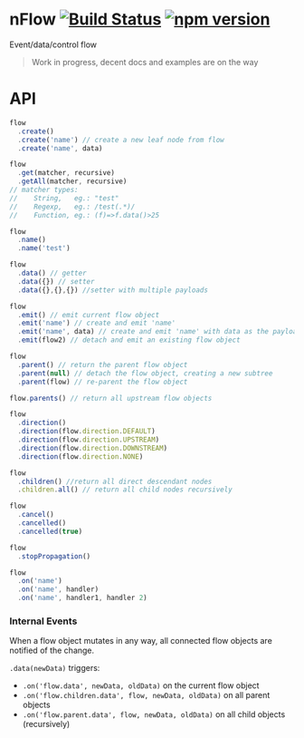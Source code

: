 
# nFlow [![Build Status](https://travis-ci.org/mere/nflow.svg?branch=master)](https://travis-ci.org/mere/nflow) [![npm version](https://badge.fury.io/js/nflow.svg)](https://badge.fury.io/js/nflow)
Event/data/control flow

> Work in progress, decent docs and examples are on the way

# API

```js
flow
  .create()
  .create('name') // create a new leaf node from flow
  .create('name', data)

flow
  .get(matcher, recursive)
  .getAll(matcher, recursive)
// matcher types:
//    String,   eg.: "test"
//    Regexp,   eg.: /test(.*)/
//    Function, eg.: (f)=>f.data()>25

flow
  .name()
  .name('test') 

flow
  .data() // getter
  .data({}) // setter
  .data({},{},{}) //setter with multiple payloads

flow
  .emit() // emit current flow object
  .emit('name') // create and emit 'name'
  .emit('name', data) // create and emit 'name' with data as the payload
  .emit(flow2) // detach and emit an existing flow object

flow
  .parent() // return the parent flow object
  .parent(null) // detach the flow object, creating a new subtree
  .parent(flow) // re-parent the flow object

flow.parents() // return all upstream flow objects

flow
  .direction()
  .direction(flow.direction.DEFAULT)
  .direction(flow.direction.UPSTREAM)
  .direction(flow.direction.DOWNSTREAM)
  .direction(flow.direction.NONE)

flow
  .children() //return all direct descendant nodes
  .children.all() // return all child nodes recursively

flow
  .cancel()
  .cancelled()
  .cancelled(true)

flow
  .stopPropagation()

flow
  .on('name')
  .on('name', handler)
  .on('name', handler1, handler 2)

```

### Internal Events

When a flow object mutates in any way, all connected flow objects are notified of the change.

`.data(newData)` triggers:
 -   `.on('flow.data', newData, oldData)` on the current flow object
 -   `.on('flow.children.data', flow, newData, oldData)` on all parent objects
 -   `.on('flow.parent.data', flow, newData, oldData)` on all child objects (recursively)


